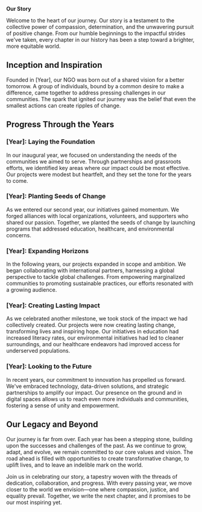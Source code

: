 **Our Story**

Welcome to the heart of our journey. Our story is a testament to the collective power of compassion, determination, and the unwavering pursuit of positive change. From our humble beginnings to the impactful strides we've taken, every chapter in our history has been a step toward a brighter, more equitable world.

## Inception and Inspiration

Founded in [Year], our NGO was born out of a shared vision for a better tomorrow. A group of individuals, bound by a common desire to make a difference, came together to address pressing challenges in our communities. The spark that ignited our journey was the belief that even the smallest actions can create ripples of change.

## Progress Through the Years

### [Year]: Laying the Foundation

In our inaugural year, we focused on understanding the needs of the communities we aimed to serve. Through partnerships and grassroots efforts, we identified key areas where our impact could be most effective. Our projects were modest but heartfelt, and they set the tone for the years to come.

### [Year]: Planting Seeds of Change

As we entered our second year, our initiatives gained momentum. We forged alliances with local organizations, volunteers, and supporters who shared our passion. Together, we planted the seeds of change by launching programs that addressed education, healthcare, and environmental concerns.

### [Year]: Expanding Horizons

In the following years, our projects expanded in scope and ambition. We began collaborating with international partners, harnessing a global perspective to tackle global challenges. From empowering marginalized communities to promoting sustainable practices, our efforts resonated with a growing audience.

### [Year]: Creating Lasting Impact

As we celebrated another milestone, we took stock of the impact we had collectively created. Our projects were now creating lasting change, transforming lives and inspiring hope. Our initiatives in education had increased literacy rates, our environmental initiatives had led to cleaner surroundings, and our healthcare endeavors had improved access for underserved populations.

### [Year]: Looking to the Future

In recent years, our commitment to innovation has propelled us forward. We've embraced technology, data-driven solutions, and strategic partnerships to amplify our impact. Our presence on the ground and in digital spaces allows us to reach even more individuals and communities, fostering a sense of unity and empowerment.

## Our Legacy and Beyond

Our journey is far from over. Each year has been a stepping stone, building upon the successes and challenges of the past. As we continue to grow, adapt, and evolve, we remain committed to our core values and vision. The road ahead is filled with opportunities to create transformative change, to uplift lives, and to leave an indelible mark on the world.

Join us in celebrating our story, a tapestry woven with the threads of dedication, collaboration, and progress. With every passing year, we move closer to the world we envision—one where compassion, justice, and equality prevail. Together, we write the next chapter, and it promises to be our most inspiring yet.
